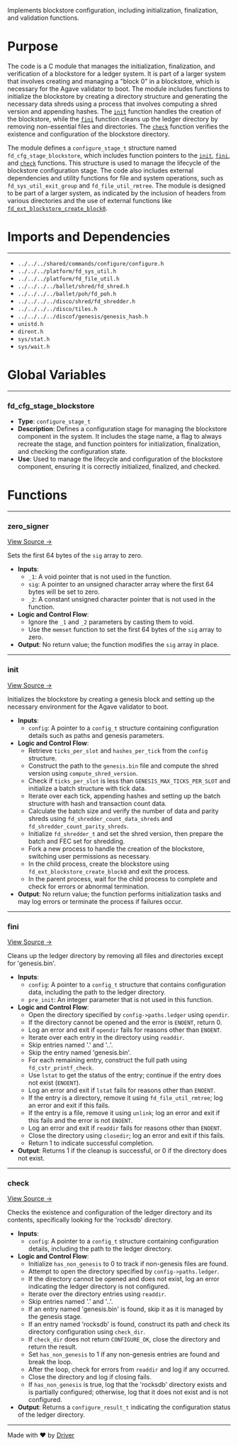 <!--------------------------------------------------------------------------------->
<!-- IMPORTANT: This file is auto-generated by Driver (https://driver.ai). -------->
<!-- Manual edits may be overwritten on future commits. --------------------------->
<!--------------------------------------------------------------------------------->

Implements blockstore configuration, including initialization, finalization, and validation functions.

# Purpose
The code is a C module that manages the initialization, finalization, and verification of a blockstore for a ledger system. It is part of a larger system that involves creating and managing a "block 0" in a blockstore, which is necessary for the Agave validator to boot. The module includes functions to initialize the blockstore by creating a directory structure and generating the necessary data shreds using a process that involves computing a shred version and appending hashes. The [`init`](<#init>) function handles the creation of the blockstore, while the [`fini`](<#fini>) function cleans up the ledger directory by removing non-essential files and directories. The [`check`](<#check>) function verifies the existence and configuration of the blockstore directory.

The module defines a `configure_stage_t` structure named `fd_cfg_stage_blockstore`, which includes function pointers to the [`init`](<#init>), [`fini`](<#fini>), and [`check`](<#check>) functions. This structure is used to manage the lifecycle of the blockstore configuration stage. The code also includes external dependencies and utility functions for file and system operations, such as `fd_sys_util_exit_group` and `fd_file_util_rmtree`. The module is designed to be part of a larger system, as indicated by the inclusion of headers from various directories and the use of external functions like [`fd_ext_blockstore_create_block0`](<#fd_ext_blockstore_create_block0>).
# Imports and Dependencies

---
- `../../../shared/commands/configure/configure.h`
- `../../../platform/fd_sys_util.h`
- `../../../platform/fd_file_util.h`
- `../../../../ballet/shred/fd_shred.h`
- `../../../../ballet/poh/fd_poh.h`
- `../../../../disco/shred/fd_shredder.h`
- `../../../../disco/tiles.h`
- `../../../../discof/genesis/genesis_hash.h`
- `unistd.h`
- `dirent.h`
- `sys/stat.h`
- `sys/wait.h`


# Global Variables

---
### fd\_cfg\_stage\_blockstore
- **Type**: ``configure_stage_t``
- **Description**: Defines a configuration stage for managing the blockstore component in the system. It includes the stage name, a flag to always recreate the stage, and function pointers for initialization, finalization, and checking the configuration state.
- **Use**: Used to manage the lifecycle and configuration of the blockstore component, ensuring it is correctly initialized, finalized, and checked.


# Functions

---
### zero\_signer<!-- {{#callable:zero_signer}} -->
[View Source →](<../../../../../../../src/app/fddev/commands/configure/blockstore.c#L27>)

Sets the first 64 bytes of the `sig` array to zero.
- **Inputs**:
    - `_1`: A void pointer that is not used in the function.
    - `sig`: A pointer to an unsigned character array where the first 64 bytes will be set to zero.
    - `_2`: A constant unsigned character pointer that is not used in the function.
- **Logic and Control Flow**:
    - Ignore the `_1` and `_2` parameters by casting them to void.
    - Use the `memset` function to set the first 64 bytes of the `sig` array to zero.
- **Output**: No return value; the function modifies the `sig` array in place.


---
### init<!-- {{#callable:init}} -->
[View Source →](<../../../../../../../src/app/fddev/commands/configure/blockstore.c#L29>)

Initializes the blockstore by creating a genesis block and setting up the necessary environment for the Agave validator to boot.
- **Inputs**:
    - `config`: A pointer to a `config_t` structure containing configuration details such as paths and genesis parameters.
- **Logic and Control Flow**:
    - Retrieve `ticks_per_slot` and `hashes_per_tick` from the `config` structure.
    - Construct the path to the `genesis.bin` file and compute the shred version using `compute_shred_version`.
    - Check if `ticks_per_slot` is less than `GENESIS_MAX_TICKS_PER_SLOT` and initialize a batch structure with tick data.
    - Iterate over each tick, appending hashes and setting up the batch structure with hash and transaction count data.
    - Calculate the batch size and verify the number of data and parity shreds using `fd_shredder_count_data_shreds` and `fd_shredder_count_parity_shreds`.
    - Initialize `fd_shredder_t` and set the shred version, then prepare the batch and FEC set for shredding.
    - Fork a new process to handle the creation of the blockstore, switching user permissions as necessary.
    - In the child process, create the blockstore using `fd_ext_blockstore_create_block0` and exit the process.
    - In the parent process, wait for the child process to complete and check for errors or abnormal termination.
- **Output**: No return value; the function performs initialization tasks and may log errors or terminate the process if failures occur.


---
### fini<!-- {{#callable:fini}} -->
[View Source →](<../../../../../../../src/app/fddev/commands/configure/blockstore.c#L135>)

Cleans up the ledger directory by removing all files and directories except for 'genesis.bin'.
- **Inputs**:
    - ``config``: A pointer to a `config_t` structure that contains configuration data, including the path to the ledger directory.
    - ``pre_init``: An integer parameter that is not used in this function.
- **Logic and Control Flow**:
    - Open the directory specified by `config->paths.ledger` using `opendir`.
    - If the directory cannot be opened and the error is `ENOENT`, return 0.
    - Log an error and exit if `opendir` fails for reasons other than `ENOENT`.
    - Iterate over each entry in the directory using `readdir`.
    - Skip entries named '.' and '..'.
    - Skip the entry named 'genesis.bin'.
    - For each remaining entry, construct the full path using `fd_cstr_printf_check`.
    - Use `lstat` to get the status of the entry; continue if the entry does not exist (`ENOENT`).
    - Log an error and exit if `lstat` fails for reasons other than `ENOENT`.
    - If the entry is a directory, remove it using `fd_file_util_rmtree`; log an error and exit if this fails.
    - If the entry is a file, remove it using `unlink`; log an error and exit if this fails and the error is not `ENOENT`.
    - Log an error and exit if `readdir` fails for reasons other than `ENOENT`.
    - Close the directory using `closedir`; log an error and exit if this fails.
    - Return 1 to indicate successful completion.
- **Output**: Returns 1 if the cleanup is successful, or 0 if the directory does not exist.


---
### check<!-- {{#callable:check}} -->
[View Source →](<../../../../../../../src/app/fddev/commands/configure/blockstore.c#L175>)

Checks the existence and configuration of the ledger directory and its contents, specifically looking for the 'rocksdb' directory.
- **Inputs**:
    - `config`: A pointer to a `config_t` structure containing configuration details, including the path to the ledger directory.
- **Logic and Control Flow**:
    - Initialize `has_non_genesis` to 0 to track if non-genesis files are found.
    - Attempt to open the directory specified by `config->paths.ledger`.
    - If the directory cannot be opened and does not exist, log an error indicating the ledger directory is not configured.
    - Iterate over the directory entries using `readdir`.
    - Skip entries named '.' and '..'.
    - If an entry named 'genesis.bin' is found, skip it as it is managed by the genesis stage.
    - If an entry named 'rocksdb' is found, construct its path and check its directory configuration using `check_dir`.
    - If `check_dir` does not return `CONFIGURE_OK`, close the directory and return the result.
    - Set `has_non_genesis` to 1 if any non-genesis entries are found and break the loop.
    - After the loop, check for errors from `readdir` and log if any occurred.
    - Close the directory and log if closing fails.
    - If `has_non_genesis` is true, log that the 'rocksdb' directory exists and is partially configured; otherwise, log that it does not exist and is not configured.
- **Output**: Returns a `configure_result_t` indicating the configuration status of the ledger directory.



---
Made with ❤️ by [Driver](https://www.driver.ai/)